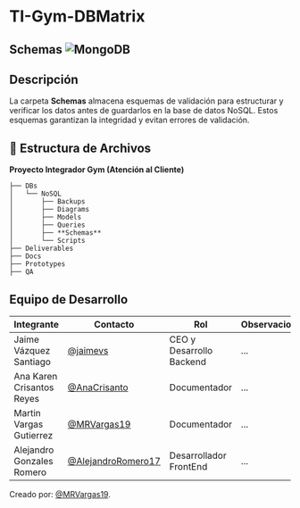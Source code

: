 # TI-Gym-DBMatrix
##  Schemas ![MongoDB](https://img.shields.io/badge/MongoDB-%234ea94b.svg?style=for-the-badge&logo=mongodb&logoColor=white)
##  Descripción  
La carpeta **Schemas** almacena esquemas de validación para estructurar y verificar los datos antes de guardarlos en la base de datos NoSQL. Estos esquemas garantizan la integridad y evitan errores de validación.

## 📁 **Estructura de Archivos** 
**Proyecto Integrador Gym (Atención al Cliente)**

```plaintext
├── DBs
│   └── NoSQL
│       ├── Backups
│       ├── Diagrams
│       ├── Models
│       ├── Queries
│       ├── **Schemas**
│       └── Scripts
├── Deliverables
├── Docs
├── Prototypes
├── QA
```

##  Equipo de Desarrollo
|Integrante|Contacto|Rol|Observaciones|
|----------|--------|---|-------------|
|Jaime Vázquez Santiago|[@jaimevs](https://github.com/jaimevs)|CEO y Desarrollo Backend|...|
|Ana Karen Crisantos Reyes|[@AnaCrisanto](https://github.com/AnaCrisanto)|Documentador|...|
|Martin Vargas Gutierrez|[@MRVargas19](https://github.com/MRVargas19)|Documentador|...|
|Alejandro Gonzales Romero|[@AlejandroRomero17](https://github.com/AlejandroRomero17)|Desarrollador FrontEnd|...|

Creado por: [@MRVargas19](https://github.com/MRVargas19).
